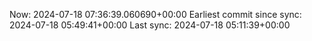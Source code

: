 Now: 2024-07-18 07:36:39.060690+00:00 Earliest commit since sync: 2024-07-18 05:49:41+00:00 Last sync: 2024-07-18 05:11:39+00:00

